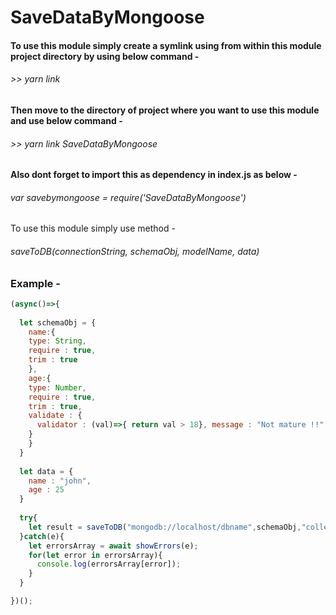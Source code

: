 # SaveDataByMongoose

#### To use this module simply create a symlink using from within this module project directory by using below command -

###### >> yarn link

#### Then move to the directory of project where you want to use this module and use below command -

###### >> yarn link SaveDataByMongoose

#### Also dont forget to import this as dependency in index.js as below - 

###### var savebymongoose = require('SaveDataByMongoose')

To use this module simply use method - 

###### saveToDB(connectionString, schemaObj, modelName, data)

### Example -
  ```Javascript
  (async()=>{
    
    let schemaObj = {
      name:{
      type: String,
      require : true,
      trim : true
      },
      age:{
      type: Number,
      require : true,
      trim : true,
      validate : {
        validator : (val)=>{ return val > 18}, message : "Not mature !!"
      }
      }
    }
    
    let data = {
      name : "john",
      age : 25
    }
    
    try{
      let result = saveToDB("mongodb://localhost/dbname",schemaObj,"collectionName",data);
    }catch(e){
      let errorsArray = await showErrors(e);
      for(let error in errorsArray){
        console.log(errorsArray[error]);
      }
    }
  
  })();
  
  ```
